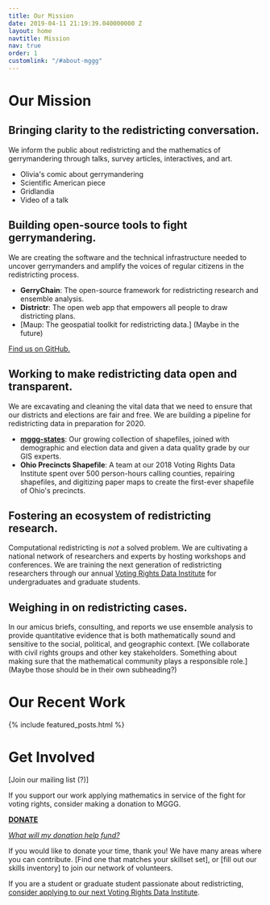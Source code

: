```yaml
---
title: Our Mission
date: 2019-04-11 21:19:39.040000000 Z
layout: home
navtitle: Mission
nav: true
order: 1
customlink: "/#about-mggg"
---
```


# Our Mission

## Bringing clarity to the redistricting conversation.

We inform the public about redistricting and the mathematics of gerrymandering
through talks, survey articles, interactives, and art.

- Olivia's comic about gerrymandering
- Scientific American piece
- Gridlandia
- Video of a talk

## Building open-source tools to fight gerrymandering.

We are creating the software and the technical infrastructure needed to uncover
gerrymanders and amplify the voices of regular citizens in the redistricting
process.

- **GerryChain**: The open-source framework for redistricting research and
  ensemble analysis.
- **Districtr**: The open web app that empowers all people to draw districting
  plans.
- [Maup: The geospatial toolkit for redistricting data.] (Maybe in the future)

[Find us on GitHub.](https://github.com/mggg)

## Working to make redistricting data open and transparent.

We are excavating and cleaning the vital data that we need to ensure that our
districts and elections are fair and free. We are building a pipeline for
redistricting data in preparation for 2020.

- [**mggg-states**](https://github.com/mggg-states): Our growing collection of
  shapefiles, joined with demographic and election data and given a data quality
  grade by our GIS experts.
- **Ohio Precincts Shapefile**: A team at our 2018 Voting Rights Data Institute
  spent over 500 person-hours calling counties, repairing shapefiles, and
  digitizing paper maps to create the first-ever shapefile of Ohio's precincts.

## Fostering an ecosystem of redistricting research.

Computational redistricting is _not_ a solved problem. We are cultivating a
national network of researchers and experts by hosting workshops and
conferences. We are training the next generation of redistricting researchers
through our annual [Voting Rights Data Institute](http://gerrydata.org) for
undergraduates and graduate students.

## Weighing in on redistricting cases.

In our amicus briefs, consulting, and reports we use ensemble analysis to
provide quantitative evidence that is both mathematically sound and sensitive to
the social, political, and geographic context. [We collaborate with civil rights
groups and other key stakeholders. Something about making sure that the
mathematical community plays a responsible role.] (Maybe those should be in
their own subheading?)

# Our Recent Work

{% include featured_posts.html %}

# Get Involved

[Join our mailing list (?)]

If you support our work applying mathematics in service of the fight for voting
rights, consider making a donation to MGGG.

[**DONATE**](https://mggg.org/donate)

[_What will my donation help fund?_](https://mggg.org/donate)

If you would like to donate your time, thank you! We have many areas where you
can contribute. [Find one that matches your skillset set], or [fill out our
skills inventory] to join our network of volunteers.

If you are a student or graduate student passionate about redistricting,
[consider applying to our next Voting Rights Data Institute](http://gerrydata.org).
